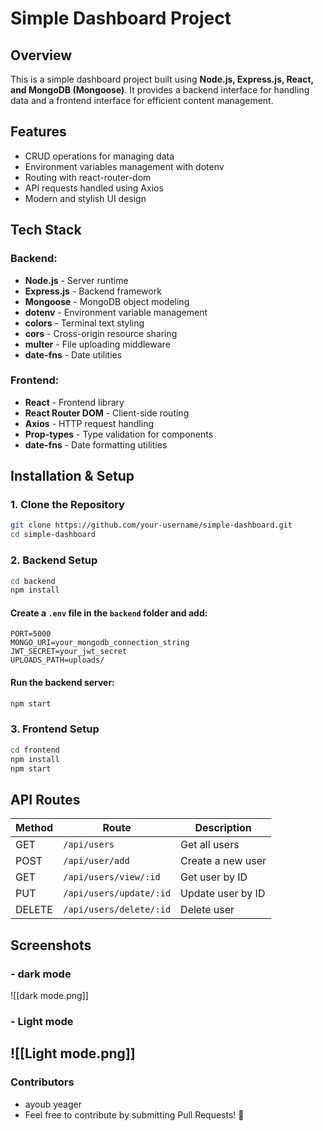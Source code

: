 # Simple Dashboard Project

## Overview

This is a simple dashboard project built using **Node.js, Express.js, React, and MongoDB (Mongoose)**. It provides a backend interface for handling data and a frontend interface for efficient content management.

## Features

- CRUD operations for managing data
- Environment variables management with dotenv
- Routing with react-router-dom
- API requests handled using Axios
- Modern and stylish UI design

## Tech Stack

### **Backend:**

- **Node.js** - Server runtime
- **Express.js** - Backend framework
- **Mongoose** - MongoDB object modeling
- **dotenv** - Environment variable management
- **colors** - Terminal text styling
- **cors** - Cross-origin resource sharing
- **multer** - File uploading middleware
- **date-fns** - Date utilities

### **Frontend:**

- **React** - Frontend library
- **React Router DOM** - Client-side routing
- **Axios** - HTTP request handling
- **Prop-types** - Type validation for components
- **date-fns** - Date formatting utilities

## Installation & Setup

### **1. Clone the Repository**

```sh
git clone https://github.com/your-username/simple-dashboard.git
cd simple-dashboard
```

### **2. Backend Setup**

```sh
cd backend
npm install
```

#### Create a `.env` file in the `backend` folder and add:

```
PORT=5000
MONGO_URI=your_mongodb_connection_string
JWT_SECRET=your_jwt_secret
UPLOADS_PATH=uploads/
```

#### Run the backend server:

```sh
npm start
```

### **3. Frontend Setup**

```sh
cd frontend
npm install
npm start
```

## **API Routes**

| Method | Route                   | Description       |
| ------ | ----------------------- | ----------------- |
| GET    | `/api/users`            | Get all users     |
| POST   | `/api/user/add`         | Create a new user |
| GET    | `/api/users/view/:id`   | Get user by ID    |
| PUT    | `/api/users/update/:id` | Update user by ID |
| DELETE | `/api/users/delete/:id` | Delete user       |

## **Screenshots**

### - dark mode

![[dark mode.png]]

### - Light mode
![[Light mode.png]]
---

### **Contributors**

- ayoub yeager
- Feel free to contribute by submitting Pull Requests! 🚀
